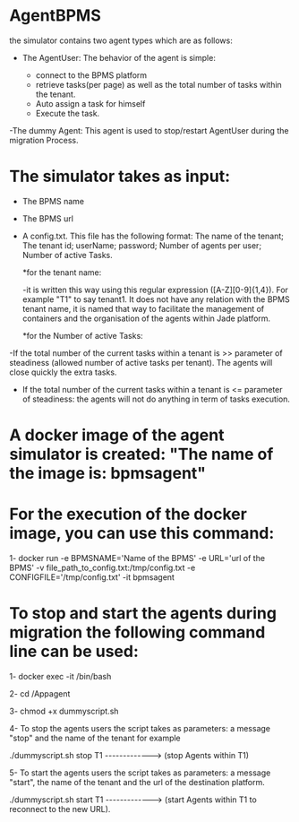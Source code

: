 # AgentBPMS

the simulator contains two agent types which are as follows:
- The AgentUser: The behavior of the agent is simple: 

  - connect to the BPMS platform
  - retrieve tasks(per page) as well as the total number of tasks within the tenant.
  - Auto assign a task for himself 
  - Execute the task. 
  
-The dummy Agent: This agent is used to stop/restart AgentUser during the migration Process.

# The simulator takes as input:

- The BPMS name
- The BPMS url
- A config.txt. This file has the following format: The name of the tenant; The tenant id; userName; password; Number of agents per user; Number of  active Tasks. 

     *for the tenant name: 
     
     -it is written this way using this regular expression ([A-Z][0-9]{1,4}). For example "T1" to say tenant1. It does not have any relation with the BPMS tenant name, it is named that way to facilitate the management of containers and the organisation of the agents within Jade platform. 

     *for the Number of  active Tasks: 

-If the total number of the current tasks within a tenant is >> parameter of steadiness (allowed number of active tasks per tenant). The agents will close quickly the extra tasks.
 
- If the total number of the current tasks within a tenant is <= parameter of steadiness: the agents will not do anything in term of tasks execution.  

# A docker image of the agent simulator is created: "The name of the image is: bpmsagent"
 
# For the execution of the docker image, you can use this command:
 
1- docker run -e BPMSNAME='Name of the BPMS' -e URL='url of the BPMS' -v file_path_to_config.txt:/tmp/config.txt -e CONFIGFILE='/tmp/config.txt' -it bpmsagent

# To stop and start the agents during migration the following command line can be used:

1- docker exec -it <Id of the running container>  /bin/bash
  
2- cd /Appagent

3- chmod +x dummyscript.sh   

4- To stop the agents users the script takes as parameters: a message "stop" and the name of the tenant for example
  
  ./dummyscript.sh stop T1 -------------> (stop Agents within T1) 
  
 5- To start the agents users the script takes as parameters: a message "start", the name of the tenant and the url of the destination platform.
 
 ./dummyscript.sh start T1 <URL> -------------> (start Agents within T1 to reconnect to the new URL).
  




 
 
